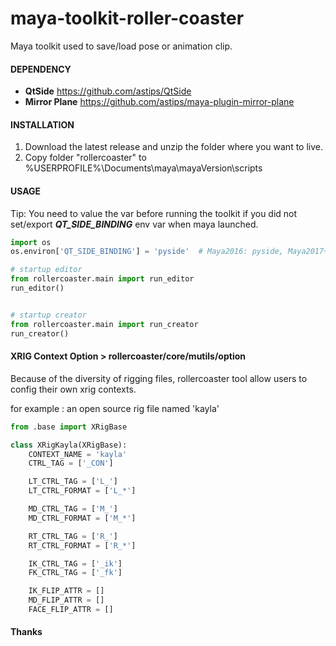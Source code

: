 # maya-toolkit-roller-coaster
Maya toolkit used to save/load pose or animation clip.

#### DEPENDENCY
- **QtSide** https://github.com/astips/QtSide
- **Mirror Plane** https://github.com/astips/maya-plugin-mirror-plane

#### INSTALLATION
1. Download the latest release and unzip the folder where you want to live.
2. Copy folder "rollercoaster" to %USERPROFILE%\Documents\maya\mayaVersion\scripts

#### USAGE
Tip: You need to value the var before running the toolkit if you 
did not set/export _**QT_SIDE_BINDING**_ env var when maya launched.
```python
import os
os.environ['QT_SIDE_BINDING'] = 'pyside'  # Maya2016: pyside, Maya2017+: pyside2
```
```python
# startup editor
from rollercoaster.main import run_editor
run_editor()


# startup creator
from rollercoaster.main import run_creator
run_creator()
```

#### XRIG Context Option > rollercoaster/core/mutils/option
Because of the diversity of rigging files, rollercoaster tool allow users to config their own
xrig contexts.

for example : an open source rig file named 'kayla'

```python
from .base import XRigBase

class XRigKayla(XRigBase):
    CONTEXT_NAME = 'kayla'
    CTRL_TAG = ['_CON']

    LT_CTRL_TAG = ['L_']
    LT_CTRL_FORMAT = ['L_*']

    MD_CTRL_TAG = ['M_']
    MD_CTRL_FORMAT = ['M_*']

    RT_CTRL_TAG = ['R_']
    RT_CTRL_FORMAT = ['R_*']

    IK_CTRL_TAG = ['_ik']
    FK_CTRL_TAG = ['_fk']

    IK_FLIP_ATTR = []
    MD_FLIP_ATTR = []
    FACE_FLIP_ATTR = []
```
#### Thanks
